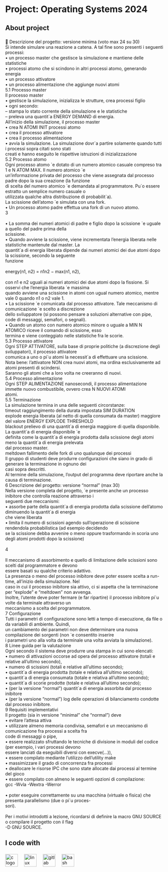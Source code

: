 <h1 align="left">Project: Operating Systems 2024</h1>

###

<p align="left"></p>

###

<h2 align="left">About project</h2>

###

<p align="left">🎯 Descrizione del progetto: versione minima (voto max 24 su 30)<br>Si intende simulare una reazione a catena. A tal fine sono presenti i seguenti processi:<br>• un processo master che gestisce la simulazione e mantiene delle statistiche<br>• processi atomo che si scindono in altri processi atomo, generando energia<br>• un processo attivatore<br>• un processo alimentazione che aggiunge nuovi atomi<br>5.1 Processo master<br>Il processo master<br>• gestisce la simulazione, inizializza le strutture, crea processi figlio<br>• ogni secondo:<br>– stampa lo stato corrente della simulazione e le statistiche<br>– preleva una quantit`a ENERGY DEMAND di energia.<br>All’inizio della simulazione, il processo master<br>• crea N ATOMI INIT processi atomo<br>• crea il processo attivatore<br>• crea il processo alimentazione<br>• avvia la simulazione. La simulazione dovr`a partire solamente quando tutti i processi sopra citati sono stati<br>creati e hanno eseguito le rispettive istruzioni di inizializzazione<br>5.2 Processo atomo<br>Ogni processo atomo `e dotato di un numero atomico casuale compreso tra 1 e N ATOM MAX. Il numero atomico `e<br>un’informazione privata del processo che viene assegnata dal processo padre dopo la sua creazione (la funzione<br>di scelta del numero atomico `e demandata al programmatore. Pu`o essere estratto un semplice numero casuale o<br>utilizzata qualche altra distribuzione di probabilit`a).<br>La scissione dell’atomo `e simulata con una fork.<br>• Un processo atomo padre effettua una fork di un nuovo atomo.<br>3<br><br>• La somma dei numeri atomici di padre e figlio dopo la scissione `e uguale a quello del padre prima della<br>scissione.<br>• Quando avviene la scissione, viene incrementata l’energia liberata nelle statistiche mantenute dal master. La<br>quantit`a di energia liberata dipende dai numeri atomici dei due atomi dopo la scissione, secondo la seguente<br>funzione<br><br>energy(n1, n2) = n1n2 − max(n1, n2),<br><br>con n1 e n2 uguali ai numeri atomici dei due atomi dopo la fissione. Si osservi che l’energia liberata `e massima<br>quando avviene una scissione in atomi con ugual numero atomico, mentre vale 0 quando n1 o n2 vale 1.<br>• La scissione `e comunicata dal processo attivatore. Tale meccanismo di comunicazione `e scelto a discrezione<br>dello sviluppatore (si possono pensare a soluzioni alternative con pipe, code di messaggi, semafori, o segnali).<br>• Quando un atomo con numero atomico minore o uguale a MIN N ATOMICO riceve il comando di scissione, esso<br>termina e viene conteggiato nelle statistiche fra le scorie.<br>5.3 Processo attivatore<br>Ogni STEP ATTIVATORE, sulla base di proprie politiche (a discrezione degli sviluppatori), il processo attivatore<br>comunica a uno o pi`u atomi la necessit`a di effettuare una scissione.<br>Nota bene: l’attivatore NON crea nuovi atomi, ma ordina esclusivamente ad atomi presenti di scindersi.<br>Saranno gli atomi che a loro volta ne creeranno di nuovi.<br>5.4 Processo alimentazione<br>Ogni STEP ALIMENTAZIONE nanosecondi, il processo alimentazione immette nuovo combustibile, ovvero crea N NUOVI ATOMI<br>atomi.<br>5.5 Terminazione<br>La simulazione termina in una delle seguenti circorstanze:<br>timeout raggiungimento della durata impostata SIM DURATION<br>explode energia liberata (al netto di quella consumata da master) maggiore del valore ENERGY EXPLODE THRESHOLD<br>blackout prelievo di una quantit`a di energia maggiore di quella disponibile. La quantit`a di energia disponibile `e<br>definita come la quantit`a di energia prodotta dalla scissione degli atomi meno la quantit`a di energia prelevata<br>dal processo master.<br>meltdown fallimento delle fork di uno qualunque dei processi<br>Il gruppo di studenti deve produrre configurazioni che siano in grado di generare la terminazione in ognuno dei<br>casi sopra descritti.<br>Al termine della simulazione, l’output del programma deve riportare anche la causa di terminazione.<br>6 Descrizione del progetto: versione “normal” (max 30)<br>Nella versione completa del progetto, `e presente anche un processo inibitore che controlla reazione attraverso i<br>seguenti due meccanismi:<br>• assorbe parte della quantit`a di energia prodotta dalla scissione dell’atomo diminuendo la quantit`a di energia<br>che viene liberata<br>• limita il numero di scissioni agendo sull’operazione di scissione rendendola probabilistica (ad esempio decidendo<br>se la scissione debba avvenire o meno oppure trasformando in scoria uno degli atomi prodotti dopo la scissione)<br><br>4<br><br>Il meccanismo di assorbimento e quello di limitazione delle scissioni sono scelti dal programmatore e devono<br>essere basati su qualche criterio adattivo.<br>La presenza o meno del processo inibitore deve poter essere scelta a run-time, all’inizio della simulazione. Nel<br>caso in cui il processo inibitore sia attivo, ci si aspetta che la terminazione per “explode” e “meltdown” non avvenga.<br>Inoltre, l’utente deve poter fermare (e far ripartire) il processo inibitore pi`u volte da terminale attraverso un<br>meccanismo a scelta del programmatore.<br>7 Configurazione<br>Tutti i parametri di configurazione sono letti a tempo di esecuzione, da file o da variabili di ambiente. Quindi,<br>un cambiamento dei parametri non deve determinare una nuova compilazione dei sorgenti (non `e consentito inserire<br>i parametri uno alla volta da terminale una volta avviata la simulazione).<br>8 Linee guida per la valutazione<br>Ogni secondo il sistema deve produrre una stampa in cui sono elencati:<br>• numero di attivazioni occorse ad opera del processo attivatore (totali e relative all’ultimo secondo),<br>• numero di scissioni (totali e relative all’ultimo secondo);<br>• quantit`a di energia prodotta (totale e relativa all’ultimo secondo);<br>• quantit`a di energia consumata (totale e relativa all’ultimo secondo);<br>• quantit`a di scorie prodotte (totale e relativa all’ultimo secondo);<br>• (per la versione “normal”) quantit`a di energia assorbita dal processo inibitore<br>• (per la versione “normal”) log delle operazioni di bilanciamento condotte dal processo inibitore.<br>9 Requisiti implementativi<br>Il progetto (sia in versione “minimal” che “normal”) deve<br>• evitare l’attesa attiva<br>• utilizzare almeno memoria condivisa, semafori e un meccanismo di comunicazione fra processi a scelta fra<br>code di messaggi o pipe,<br>• essere realizzato sfruttando le tecniche di divisione in moduli del codice (per esempio, i vari processi devono<br>essere lanciati da eseguibili diversi con execve(...)),<br>• essere compilato mediante l’utilizzo dell’utility make<br>• massimizzare il grado di concorrenza fra processi<br>• deallocare le risorse IPC che sono state allocate dai processi al termine del gioco<br>• essere compilato con almeno le seguenti opzioni di compilazione:<br>gcc -Wvla -Wextra -Werror<br><br>• poter eseguire correttamente su una macchina (virtuale o fisica) che presenta parallelismo (due o pi`u proces-<br>sori).<br><br>Per i motivi introdotti a lezione, ricordarsi di definire la macro GNU SOURCE o compilare il progetto con il flag<br>-D GNU SOURCE.</p>

###

<h2 align="left">I code with</h2>

###

<div align="left">
  <img src="https://cdn.jsdelivr.net/gh/devicons/devicon/icons/c/c-original.svg" height="40" alt="c logo"  />
  <img width="12" />
  <img src="https://cdn.jsdelivr.net/gh/devicons/devicon/icons/linux/linux-original.svg" height="40" alt="linux logo"  />
  <img width="12" />
  <img src="https://cdn.jsdelivr.net/gh/devicons/devicon/icons/gitlab/gitlab-original.svg" height="40" alt="gitlab logo"  />
  <img width="12" />
  <img src="https://cdn.jsdelivr.net/gh/devicons/devicon/icons/bash/bash-original.svg" height="40" alt="bash logo"  />
</div>

###
